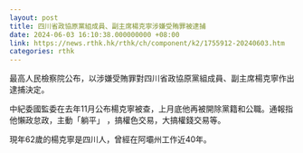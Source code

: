 ```yaml
---
layout: post
title: 四川省政協原黨組成員、副主席楊克寧涉嫌受賄罪被逮捕
date: 2024-06-03 16:10:38.000000000 +08:00
link: https://news.rthk.hk/rthk/ch/component/k2/1755912-20240603.htm
categories: rthk
---
```


最高人民檢察院公布，以涉嫌受賄罪對四川省政協原黨組成員、副主席楊克寧作出逮捕決定。

中紀委國監委在去年11月公布楊克寧被查，上月底他再被開除黨籍和公職。通報指他懶政怠政，主動「躺平」 ，搞權色交易，大搞權錢交易等。

現年62歲的楊克寧是四川人，曾經在阿壩州工作近40年。
